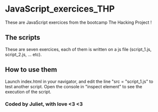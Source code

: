 # JavaScript_exercices_THP
These are JavaScript exercices from the bootcamp The Hacking Project !

## The scripts
These are seven exercices, each of them is written on a js file (script_1.js, script_2.js, ... etc).

## How to use them
Launch index.html in your navigator, and edit the line "src = "script_1.js" to test another script.
Open the console in "inspect element" to see the execution of the script.

### Coded by Juliet, with love <3 <3 
